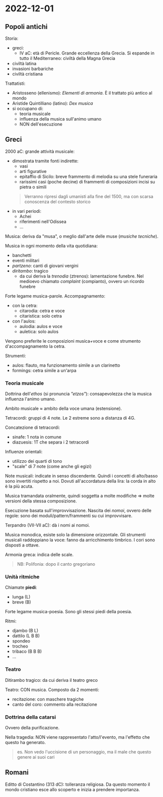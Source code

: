 # 2022-12-01

## Popoli antichi

Storia:
- greci:
    + IV aC: età di Pericle. Grande eccellenza della Grecia. Si espande in tutto il Mediterraneo: civiltà della Magna Grecia
- civiltà latina
- invasioni barbariche
- civiltà cristiana

Trattatisti:
- Aristosseno (ellenismo): _Elementi di armonia_. È il trattato più antico al mondo
- Aristide Quintilliano (latino): _Dex musica_
- si occupano di:
    + teoria musicale
    + influenza della musica sull'animo umano
    + NON dell'esecuzione

## Greci

2000 aC: grande attività musicale:
- dimostrata tramite fonti indirette:
    + vasi
    + arti figurative
    + epitaffio di Sicilo: breve frammento di melodia su una stele funeraria
    + rarissimi casi (poche decine) di frammenti di composizioni incisi su pietra o simili
    > Verranno ripresi dagli umanisti alla fine del 1500, ma con scarsa conoscenza del contesto storico
- in vari periodi:
    + Achei
    + riferimenti nell'Odissea
    + …

Musica: deriva da "musa", o meglio dall'arte delle muse (_musiche tecniche_).

Musica in ogni momento della vita quotidiana:
- banchetti
- eventi militari
- _partzeno_: canti di giovani vergini
- _diritambo_: tragico
    + da cui deriva la _trenodia_ (ztrenos): lamentazione funebre. Nel medioevo chiamato _complaint_ (compianto), ovvero un ricordo funebre

Forte legame musica-parole. Accompagnamento:
- con la cetra:
    + citarodia: cetra e voce
    + citaristica: solo cetra
- con l'aulos:
    + aulodia: aulos e voce
    + auletica: solo aulos

Vengono preferite le composizioni musica+voce e come strumento d'accompagnamento la cetra.

Strumenti:
- aulos: flauto, ma funzionamento simile a un clarinetto
- formings: cetra simile a un'arpa

### Teoria musicale

Dottrina dell'_ethos_ (si pronuncia _"etzos"_): consapevolezza che la musica influenza l'animo umano.

Ambito musicale ≈ ambito della voce umana (estensione).

Tetracordi: gruppi di 4 note. Le 2 estreme sono a distanza di 4G.

Concatezione di tetracordi:
- sinafe: 1 nota in comune
- diazuesis: 1T che separa i 2 tetracordi

Influenze orientali:
- utilizzo dei quarti di tono
- "scale" di 7 note (come anche gli egizi)

Note musicali: indicate in senso discendente. Quindi i concetti di alto/basso sono invertiti rispetto a noi. Dovuti all'accordatura della lira: la corda in alto è la più acuta.

Musica tramandata oralmente, quindi soggetta a molte modifiche => molte versioni della stessa composizione.

Esecuzione basata sull'improvvisazione. Nascita dei _nomoi_, ovvero delle regole: sono dei moduli/pattern/frammenti su cui improvvisare. 

Terpandro (VII-VII aC): dà i nomi ai nomoi.

Musica monodica, esiste solo la dimensione orizzontale. Gli strumenti musicali raddoppiano la voce: fanno da arricchimento timbrico. I cori sono disposti a ottave.

Armonia greca: indica delle scale.

> NB: Polifonia: dopo il canto gregoriano

### Unità ritmiche

Chiamate **piedi**:
- lunga (L)
- breve (B)

Forte legame musica-poesia. Sono gli stessi piedi della poesia.

Ritmi:
- djambo (B L)
- dattilo (L B B)
- spondeo
- trocheo
- tribaco (B B B)
- …

### Teatro

Ditirambo tragico: da cui deriva il teatro greco

Teatro: CON musica. Composto da 2 momenti:
- recitazione: con maschere tragiche
- canto del coro: commento alla recitazione

### Dottrina della catarsi

Ovvero della purificazione.

Nella tragedia: NON viene rappresentato l'atto/l'evento, ma l'effetto che questo ha generato.

> es. Non vedo l'uccisione di un personaggio, ma il male che questo genere ai suoi cari

## Romani

Editto di Costantino (313 dC): tolleranza religiosa. Da questo momento il mondo cristiano esce allo scoperto e inizia a prendere importanza.